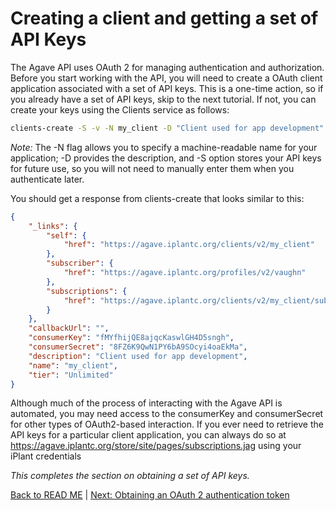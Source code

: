 Creating a client and getting a set of API Keys
===============================================
The Agave API uses OAuth 2 for managing authentication and authorization. Before you start working with the API, you will need to create a OAuth client application associated with a set of API keys. This is a one-time action, so if you already have a set of API keys, skip to the next tutorial. If not, you can create your keys using the Clients service as follows:

```sh
clients-create -S -v -N my_client -D "Client used for app development"
```

*Note:* The -N flag allows you to specify a machine-readable name for your application; -D provides the description, and -S option stores your API keys for future use, so you will not need to manually enter them when you authenticate later.

You should get a response from clients-create that looks similar to this:
```json
{
    "_links": {
        "self": {
            "href": "https://agave.iplantc.org/clients/v2/my_client"
        },
        "subscriber": {
            "href": "https://agave.iplantc.org/profiles/v2/vaughn"
        },
        "subscriptions": {
            "href": "https://agave.iplantc.org/clients/v2/my_client/subscriptions/"
        }
    },
    "callbackUrl": "",
    "consumerKey": "fMYfhijQE8ajqcKaswlGH4D5sngh",
    "consumerSecret": "8FZ6K9QwN1PY6bA9SOcyi4oaEkMa",
    "description": "Client used for app development",
    "name": "my_client",
    "tier": "Unlimited"
}
```
Although much of the process of interacting with the Agave API is automated, you may need access to the consumerKey and consumerSecret for other types of OAuth2-based interaction. If you ever need to retrieve the API keys for a particular client application, you can always do so at https://agave.iplantc.org/store/site/pages/subscriptions.jag using your iPlant credentials

*This completes the section on obtaining a set of API keys.*

[Back to READ ME](../README.md) | [Next: Obtaining an OAuth 2 authentication token](set-token.md)
